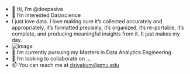 - 👋 Hi, I’m @deepasiva
- 👀 I’m interested Datascience
- I just love data. I love making sure it’s collected accurately and appropriately, it’s formatted precisely, it’s organized, it’s re-portable, it’s complete, and producing meaningful insights from it. It just makes my day.
- ![image](https://user-images.githubusercontent.com/7944064/110729107-205a8400-81ec-11eb-988c-08727cc2d6bf.png)
- 🌱 I’m currently pursuing my Masters in Data Analytics Engineering
- 💞️ I’m looking to collaborate on ...
- 📫 You can reach me at dsivakum@gmu.edu

<!---
deepasiva/deepasiva is a ✨ special ✨ repository because its `README.md` (this file) appears on your GitHub profile.
You can click the Preview link to take a look at your changes.
--->
